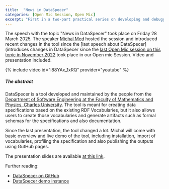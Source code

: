 ```yaml
---
title:  "News in DataSpecer"
categories: [Open Mic Session, Open Mic]
excerpt: "First in a two-part practical series on developing and debugging with Docker Compose."
---
```


The speech with the topic "News in DataSpecer" took place on Friday 28 March 2025. The speaker [Michal Med](https://kbss.felk.cvut.cz/web/team#michal-med) hosted the session and introduced recent changes in the tool since the [last speech about DataSpecer](introduces changes in DataSpecer since the [last Open Mic session on this topic in November 2022](https://kbss.felk.cvut.cz/web/open-mic-dataspecer) took place in our Open mic Session. Video and presentation included.

{% include video id="l88YAx_1xRQ" provider="youtube" %}

##### The abstract

DataSpecer is a tool developed and maintained by the people from the [Department of Software Engineering at the Faculty of Mathematics and Physics, Charles University](https://www.ksi.mff.cuni.cz/). The tool is meant for creating data specifications based on the existing RDF Vocabularies, but it also allows users to create those vocabularies and generate artifacts such as formal schemas for the specifications and also documentation.

Since the last presentation, the tool changed a lot. Michal will come with basic overview and live demo of the tool, including installation, import of vocabularies, profiling the specification and also publishing the outputs using GutHub pages.

The presentation slides are available [at this link](https://drive.google.com/file/d/1XAh5qQ3cu_AIQnAnn1JOua2YztxbFHCb/view?usp=sharing).


Further reading:
* [DataSpecer on GitHub](https://github.com/mff-uk/dataspecer)
* [DataSpecer demo instance](https://demo.dataspecer.com/)